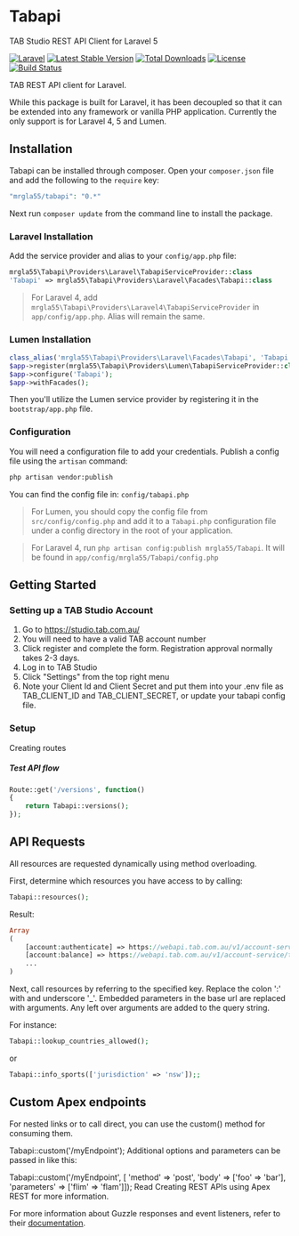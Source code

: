 # Tabapi
TAB Studio REST API Client for Laravel 5

[![Laravel](https://img.shields.io/badge/Laravel-5.5-orange.svg?style=flat-square)](http://laravel.com)
[![Latest Stable Version](https://img.shields.io/packagist/v/mrgla55/Tabapi.svg?style=flat-square)](https://packagist.org/packages/mrgla55/Tabapi)
[![Total Downloads](https://img.shields.io/packagist/dt/mrgla55/Tabapi.svg?style=flat-square)](https://packagist.org/packages/mrgla55/Tabapi)
[![License](https://img.shields.io/packagist/l/mrgla55/Tabapi.svg?style=flat-square)](https://packagist.org/packages/mrgla55/Tabapi)
[![Build Status](https://img.shields.io/travis/mrgla55/Tabapi.svg?style=flat-square)](https://travis-ci.org/mrgla55/Tabapi)

TAB REST API client for Laravel.

While this package is built for Laravel, it has been decoupled so that it can be extended into any framework or vanilla PHP application. Currently the only support is for Laravel 4, 5 and Lumen.

## Installation

Tabapi can be installed through composer. Open your `composer.json` file and add the following to the `require` key:
```php
"mrgla55/tabapi": "0.*"
```
Next run `composer update` from the command line to install the package.

### Laravel Installation

Add the service provider and alias to your `config/app.php` file:

```php
mrgla55\Tabapi\Providers\Laravel\TabapiServiceProvider::class
'Tabapi' => mrgla55\Tabapi\Providers\Laravel\Facades\Tabapi::class
```

>For Laravel 4, add `mrgla55\Tabapi\Providers\Laravel4\TabapiServiceProvider` in `app/config/app.php`. Alias will remain the same.

### Lumen Installation 

```php
class_alias('mrgla55\Tabapi\Providers\Laravel\Facades\Tabapi', 'Tabapi');
$app->register(mrgla55\Tabapi\Providers\Lumen\TabapiServiceProvider::class);
$app->configure('Tabapi');
$app->withFacades();
```
Then you'll utilize the Lumen service provider by registering it in the `bootstrap/app.php` file.

### Configuration
You will need a configuration file to add your credentials. Publish a config file using the `artisan` command:
```bash
php artisan vendor:publish
```
You can find the config file in: `config/tabapi.php`

>For Lumen, you should copy the config file from `src/config/config.php` and add it to a `Tabapi.php` configuration file under a config directory in the root of your application. 

>For Laravel 4, run `php artisan config:publish mrgla55/Tabapi`. It will be found in `app/config/mrgla55/Tabapi/config.php`

## Getting Started
### Setting up a TAB Studio Account
1. Go to https://studio.tab.com.au/
2. You will need to have a valid TAB account number
3. Click register and complete the form. Registration approval normally takes 2-3 days.
4. Log in to TAB Studio
5. Click "Settings" from the top right menu
6. Note your Client Id and Client Secret and put them into your .env file as TAB_CLIENT_ID and TAB_CLIENT_SECRET, or update your tabapi config file.


### Setup
Creating routes

##### Test API flow
```php
Route::get('/versions', function()
{
    return Tabapi::versions();
});
```

## API Requests

All resources are requested dynamically using method overloading.

First, determine which resources you have access to by calling:
```php
Tabapi::resources();
```
Result:
```php
Array
(
    [account:authenticate] => https://webapi.tab.com.au/v1/account-service/tab/authenticate
    [account:balance] => https://webapi.tab.com.au/v1/account-service/tab/accounts/{accountNumber}/balance
	...
)
```
Next, call resources by referring to the specified key. Replace the colon ':' with and underscore '_'.
Embedded parameters in the base url are replaced with arguments. Any left over arguments are added to the query string.

For instance:
```php
Tabapi::lookup_countries_allowed();
```
or
```php
Tabapi::info_sports(['jurisdiction' => 'nsw']);;
```

## Custom Apex endpoints
For nested links or to call direct, you can use the custom() method for consuming them.

Tabapi::custom('/myEndpoint');
Additional options and parameters can be passed in like this:

Tabapi::custom('/myEndpoint', [
    'method' => 'post',
    'body' => ['foo' => 'bar'],
    'parameters' => ['flim' => 'flam']]);
Read Creating REST APIs using Apex REST for more information.

For more information about Guzzle responses and event listeners, refer to their [documentation](http://guzzle.readthedocs.org).